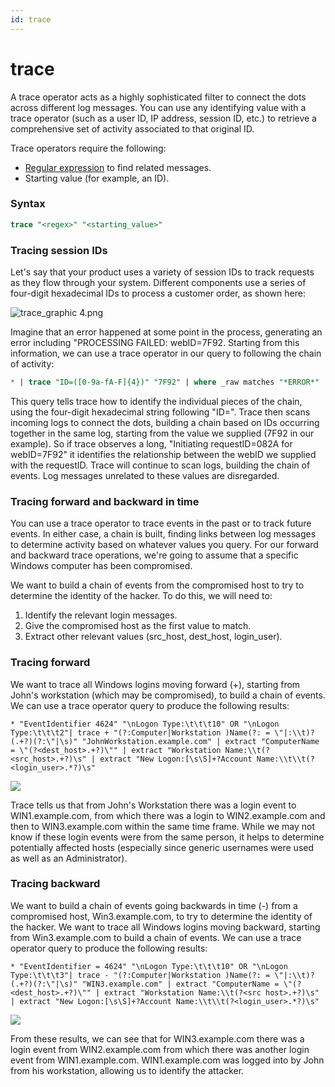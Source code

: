 ```yaml
---
id: trace
---
```


# trace

A trace operator acts as a highly sophisticated filter to connect the dots across different log messages. You can use any identifying value with a trace operator (such as a user ID, IP address, session ID, etc.) to retrieve a comprehensive set of activity associated to that original ID.

Trace operators require the following:

* [Regular expression](../parse-operators/parse-variable-patterns-using-regex.md) to find related messages.
* Starting value (for example, an ID).

### Syntax

```sql
trace "<regex>" "<starting_value>"
```

### Tracing session IDs

Let's say that your product uses a variety of session IDs to track requests as they flow through your system. Different components use a series of four-digit hexadecimal IDs to process a customer order, as shown here:

![trace_graphic 4.png](/img/search/searchquerylanguage/search-operators/trace_graphic.png)

Imagine that an error happened at some point in the process, generating an error including "PROCESSING FAILED: webID=7F92. Starting from this information, we can use a trace operator in our query to following the chain of activity:

```sql
* | trace "ID=([0-9a-fA-F]{4})" "7F92" | where _raw matches "*ERROR*"
```

This query tells trace how to identify the individual pieces of the chain, using the four-digit hexadecimal string following "ID=". Trace then scans incoming logs to connect the dots, building a chain based on IDs occurring together in the same log, starting from the value we supplied (7F92 in our example). So if trace observes a long, "Initiating requestID=082A for webID=7F92" it identifies the relationship between the webID we supplied with the requestID. Trace will continue to scan
logs, building the chain of events. Log messages unrelated to these values are disregarded.

### Tracing forward and backward in time

You can use a trace operator to trace events in the past or to track future events. In either case, a chain is built, finding links between log messages to determine activity based on whatever values you query. For our forward and backward trace operations, we're going to assume that a specific Windows computer has been compromised.

We want to build a chain of events from the compromised host to try to determine the identity of the hacker. To do this, we will need to:

1. Identify the relevant login messages.
1. Give the compromised host as the first value to match.
1. Extract other relevant values (src_host, dest_host, login_user).

### Tracing forward

We want to trace all Windows logins moving forward (+), starting from John's workstation (which may be compromised), to build a chain of events. We can use a trace operator query to produce the following results:

```
* "EventIdentifier 4624" "\nLogon Type:\t\t\t10" OR "\nLogon Type:\t\t\t2"| trace + "(?:Computer|Workstation )Name(?: = \"|:\\t)?(.+?)(?:\"|\s)" "JohnWorkstation.example.com" | extract "ComputerName = \"(?<dest_host>.+?)\"" | extract "Workstation Name:\\t(?<src_host>.+?)\s" | extract "New Logon:[\s\S]+?Account Name:\\t\\t(?<login_user>.*?)\s"
```

![](/img/reuse/query-search/trace_forward_example.png)

Trace tells us that from John's Workstation there was a login event to WIN1.example.com, from which there was a login to WIN2.example.com and then to WIN3.example.com within the same time frame. While we may not know if these login events were from the same person, it helps to determine potentially affected hosts (especially since generic usernames were used as well as an Administrator).

### Tracing backward

We want to build a chain of events going backwards in time (-) from a compromised host, Win3.example.com, to try to determine the identity of the hacker. We want to trace all Windows logins moving backward, starting from Win3.example.com to build a chain of events. We can use a trace operator query to produce the following results:

```
* "EventIdentifier = 4624" "\nLogon Type:\t\t\t10" OR "\nLogon Type:\t\t\t3"| trace - "(?:Computer|Workstation )Name(?: = \"|:\\t)?(.+?)(?:\"|\s)" "WIN3.example.com" | extract "ComputerName = \"(?<dest_host>.+?)\"" | extract "Workstation Name:\\t(?<src host>.+?)\s" | extract "New Logon:[\s\S]+?Account Name:\\t\\t(?<login_user>.*?)\s"
```

![](/img/reuse/query-search/trace_backwards_example.png)

From these results, we can see that for WIN3.example.com there was a login event from WIN2.example.com from which there was another login event from WIN1.example.com. WIN1.example.com was logged into by John from his workstation, allowing us to identify the attacker.
